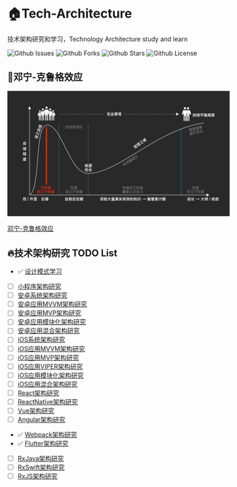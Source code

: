 # 🏠Tech-Architecture

技术架构研究和学习，Technology Architecture study and learn

![Github Issues](https://img.shields.io/github/issues/chachaxw/tech-architecture)
![Github Forks](https://img.shields.io/github/forks/chachaxw/tech-architecture)
![Github Stars](https://img.shields.io/github/stars/chachaxw/tech-architecture)
![Github License](https://img.shields.io/github/license/chachaxw/tech-architecture)

## 🤔邓宁-克鲁格效应

![邓宁-克鲁格效应](邓宁-克鲁格效应.png)

[邓宁-克鲁格效应](https://zh.wikipedia.org/wiki/鄧寧-克魯格效應)

## 🔥技术架构研究 TODO List

- ✅ [设计模式学习](design-pattern/README.md)
- [ ] [小程序架构研究](mini-program-architecture/README.md)
- [ ] [安卓系统架构研究](android-architecture/README.md)
- [ ] [安卓应用MVVM架构研究](android-mvvm-architecture/README.md)
- [ ] [安卓应用MVP架构研究](android-mvp-architecture/README.md)
- [ ] [安卓应用模块化架构研究](android-modular-architecture/README.md)
- [ ] [安卓应用混合架构研究](android-hybrid-architecture/README.md)
- [ ] [iOS系统架构研究](ios-architecture/README.md)
- [ ] [iOS应用MVVM架构研究](ios-mvvm-architecture/README.md)
- [ ] [iOS应用MVP架构研究](ios-mvp-architecture/README.md)
- [ ] [iOS应用VIPER架构研究](ios-viper-architecture/README.md)
- [ ] [iOS应用模块化架构研究](ios-modular-architecture/README.md)
- [ ] [iOS应用混合架构研究](ios-hybrid-architecture/README.md)
- [ ] [React架构研究](react-architecture/README.md)
- [ ] [ReactNative架构研究](react-native-architecture/README.md)
- [ ] [Vue架构研究](vue-architecture/README.md)
- [ ] [Angular架构研究](angular-architecture/README.md)
- ✅ [Webpack架构研究](webpack-architecture/README.md)
- ✅ [Flutter架构研究](flutter-architecture/README.md)
- [ ] [RxJava架构研究](rxjava-architecture/README.md)
- [ ] [RxSwift架构研究](rxswift-architecture/README.md)
- [ ] [RxJS架构研究](rxjs-architecture/README.md)
